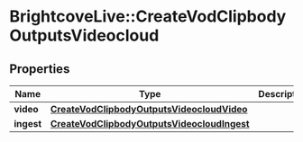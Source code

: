 # BrightcoveLive::CreateVodClipbodyOutputsVideocloud

## Properties
Name | Type | Description | Notes
------------ | ------------- | ------------- | -------------
**video** | [**CreateVodClipbodyOutputsVideocloudVideo**](CreateVodClipbodyOutputsVideocloudVideo.md) |  | 
**ingest** | [**CreateVodClipbodyOutputsVideocloudIngest**](CreateVodClipbodyOutputsVideocloudIngest.md) |  | 


